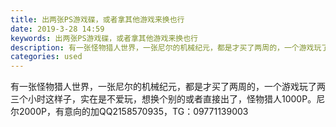 ```yaml
---
title: 出两张PS游戏碟，或者拿其他游戏来换也行
date: 2019-3-28 14:59
keywords: 出两张PS游戏碟，或者拿其他游戏来换也行
description: 有一张怪物猎人世界，一张尼尔的机械纪元，都是才买了两周的，一个游戏玩了两三个小时这样子，实在是不爱玩，想换个别的或者直接出了，怪物猎人1000P。尼尔2000P，有意向的加QQ2158570935，TG：09771139003
categories: used
---
```

<td class="t_f" id="postmessage_3329140">

有一张怪物猎人世界，一张尼尔的机械纪元，都是才买了两周的，一个游戏玩了两三个小时这样子，实在是不爱玩，想换个别的或者直接出了，怪物猎人1000P。尼尔2000P，有意向的加QQ2158570935，TG：09771139003</td>
